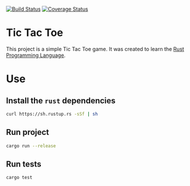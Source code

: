 [![Build Status](https://travis-ci.com/moutoum/tic-tac-toe.svg?branch=master)](https://travis-ci.com/moutoum/tic-tac-toe)
[![Coverage Status](https://coveralls.io/repos/github/moutoum/tic-tac-toe/badge.svg)](https://coveralls.io/github/moutoum/tic-tac-toe)
# Tic Tac Toe

This project is a simple Tic Tac Toe game.
It was created to learn the [Rust Programming Language](https://www.rust-lang.org/).

# Use

## Install the `rust` dependencies
```sh
curl https://sh.rustup.rs -sSf | sh
```

## Run project
```sh
cargo run --release
```

## Run tests
```sh
cargo test
```